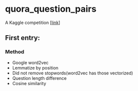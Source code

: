 # quora_question_pairs
A Kaggle competition [[link](https://www.kaggle.com/c/quora-question-pairs)]

## First entry:
### Method
* Google word2vec 
* Lemmatize by position
* Did not remove stopwords(word2vec has those vectorized)
* Question length difference
* Cosine similarity

